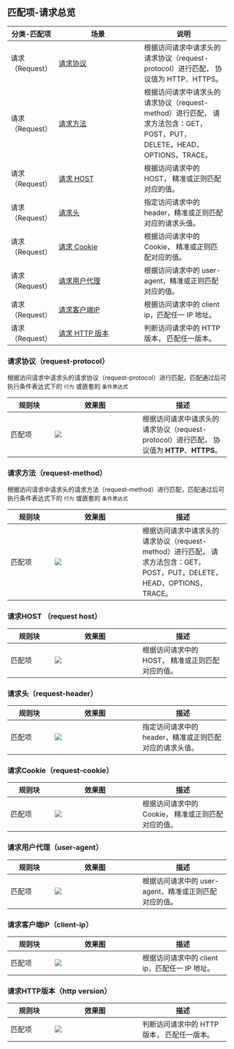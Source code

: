 <style> table th:nth-of-type(1) {width:20%; } table th:nth-of-type(2){ width:40%; } table th:nth-of-type(3){ width:40%;  } </style>

## 匹配项-请求总览
|分类-匹配项  |场景 |说明 |
|---|---|---|
|请求（Request）|[请求协议](#m1) |根据访问请求中请求头的请求协议（request-protocol）进行匹配， 协议值为 HTTP、HTTPS。|
|请求（Request）|[请求方法](#m2) |根据访问请求中请求头的请求协议（request-method）进行匹配， 请求方法包含：GET，POST，PUT，DELETE，HEAD，OPTIONS，TRACE。|
|请求（Request）|[请求 HOST](#m3) |根据访问请求中的 HOST， 精准或正则匹配对应的值。|
|请求（Request）|[请求头](#m4) |指定访问请求中的 header，精准或正则匹配对应的请求头值。|
|请求（Request）|[请求 Cookie](#m5) |根据访问请求中的 Cookie， 精准或正则匹配对应的值。|
|请求（Request）|[请求用户代理](#m3) |根据访问请求中的 user-agent，精准或正则匹配对应的值。|
|请求（Request）|[请求客户端IP](#m7) |根据访问请求中的 client ip，匹配任一 IP 地址。|
|请求（Request）|[请求 HTTP 版本](#m8) |判断访问请求中的 HTTP 版本， 匹配任一版本。|

[](id:m1)
### 请求协议（request-protocol）
根据访问请求中请求头的请求协议（request-protocol）进行匹配，匹配通过后可执行条件表达式下的 `行为` 或嵌套的 `条件表达式`

| 规则块 | 效果图                                                       | 描述                                                         |
| ------ | ------------------------------------------------------------ | ------------------------------------------------------------ |
| 匹配项 | ![](https://qcloudimg.tencent-cloud.cn/raw/46ad840ae1d10654bf1764cd0e7aef32.png) | 根据访问请求中请求头的请求协议（request-protocol）进行匹配， 协议值为 **HTTP**、**HTTPS**。 |

[](id:m2)
### 请求方法（request-method）
根据访问请求中请求头的请求方法（request-method）进行匹配，匹配通过后可执行条件表达式下的 `行为` 或嵌套的 `条件表达式`

| 规则块 | 效果图                                                       | 描述                                                         |
| ------ | ------------------------------------------------------------ | ------------------------------------------------------------ |
| 匹配项 | ![](https://qcloudimg.tencent-cloud.cn/raw/d3d1a0475c42825fd1469d582a54f6c5.png) | 根据访问请求中请求头的请求协议（request-method）进行匹配， 请求方法包含：GET，POST，PUT，DELETE，HEAD，OPTIONS，TRACE。 |

[](id:m3)
### 请求HOST （request host）
| 规则块 | 效果图                                                       | 描述                                             |
| ------ | ------------------------------------------------------------ | ------------------------------------------------ |
| 匹配项 | ![](https://qcloudimg.tencent-cloud.cn/raw/afd38269fec14464d94e92ea8753ea9e.png) | 根据访问请求中的 HOST， 精准或正则匹配对应的值。 |

[](id:m4)
### 请求头（request-header）
| 规则块 | 效果图                                                       | 描述                                                    |
| ------ | ------------------------------------------------------------ | ------------------------------------------------------- |
| 匹配项 | ![](https://qcloudimg.tencent-cloud.cn/raw/9d8a8692d4e35b7cbf2138b679455997.png) | 指定访问请求中的 header，精准或正则匹配对应的请求头值。 |

[](id:m5)
### 请求Cookie（request-cookie）
| 规则块 | 效果图                                                       | 描述                                               |
| ------ | ------------------------------------------------------------ | -------------------------------------------------- |
| 匹配项 | ![](https://qcloudimg.tencent-cloud.cn/raw/a384446f12bd5b9298f389985a7cd003.png) | 根据访问请求中的 Cookie， 精准或正则匹配对应的值。 |

[](id:m6)
### 请求用户代理（user-agent）
| 规则块 | 效果图                                                       | 描述                                                  |
| ------ | ------------------------------------------------------------ | ----------------------------------------------------- |
| 匹配项 | ![](https://qcloudimg.tencent-cloud.cn/raw/0466634166c062f31cc99383e947d193.png) | 根据访问请求中的 user-agent，精准或正则匹配对应的值。 |

[](id:m7)
### 请求客户端IP（client-ip）
| 规则块 | 效果图                                                       | 描述                                         |
| ------ | ------------------------------------------------------------ | -------------------------------------------- |
| 匹配项 | ![](https://qcloudimg.tencent-cloud.cn/raw/2996c2bfced6e7028ec9a28221f90789.png) | 根据访问请求中的 client ip，匹配任一 IP 地址。 |

[](id:m8)
### 请求HTTP版本（http version）
| 规则块 | 效果图                                                       | 描述                                      |
| ------ | ------------------------------------------------------------ | ----------------------------------------- |
| 匹配项 | ![](https://qcloudimg.tencent-cloud.cn/raw/1925be15bff40dd1ed800e9debd2aba6.png) | 判断访问请求中的 HTTP 版本， 匹配任一版本。 |
